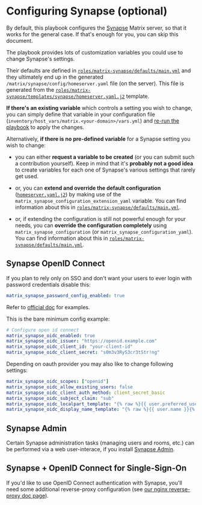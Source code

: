 # Configuring Synapse (optional)

By default, this playbook configures the [Synapse](https://github.com/matrix-org/synapse) Matrix server, so that it works for the general case.
If that's enough for you, you can skip this document.

The playbook provides lots of customization variables you could use to change Synapse's settings.

Their defaults are defined in [`roles/matrix-synapse/defaults/main.yml`](../roles/matrix-synapse/defaults/main.yml) and they ultimately end up in the generated `/matrix/synapse/config/homeserver.yaml` file (on the server). This file is generated from the [`roles/matrix-synapse/templates/synapse/homeserver.yaml.j2`](../roles/matrix-synapse/templates/synapse/homeserver.yaml.j2) template.

**If there's an existing variable** which controls a setting you wish to change, you can simply define that variable in your configuration file (`inventory/host_vars/matrix.<your-domain>/vars.yml`) and [re-run the playbook](installing.md) to apply the changes.

Alternatively, **if there is no pre-defined variable** for a Synapse setting you wish to change:

- you can either **request a variable to be created** (or you can submit such a contribution yourself). Keep in mind that it's **probably not a good idea** to create variables for each one of Synapse's various settings that rarely get used.

- or, you can **extend and override the default configuration** ([`homeserver.yaml.j2`](../roles/matrix-synapse/templates/synapse/homeserver.yaml.j2)) by making use of the `matrix_synapse_configuration_extension_yaml` variable. You can find information about this in [`roles/matrix-synapse/defaults/main.yml`](../roles/matrix-synapse/defaults/main.yml).

- or, if extending the configuration is still not powerful enough for your needs, you can **override the configuration completely** using `matrix_synapse_configuration` (or `matrix_synapse_configuration_yaml`). You can find information about this in [`roles/matrix-synapse/defaults/main.yml`](../roles/matrix-synapse/defaults/main.yml).

## Synapse OpenID Connect

If you plan to rely only on SSO and don't want your users to ever login with password credentials disable this:
```yaml
matrix_synapse_password_config_enabled: true
```

Refer to [official doc](https://github.com/matrix-org/synapse/blob/develop/docs/openid.md) for examples.


This is the bare minimum config example:
```yaml
# Configure open id connect
matrix_synapse_oidc_enabled: true
matrix_synapse_oidc_issuer: "https://openid.example.com"
matrix_synapse_oidc_client_id: "your-client-id"
matrix_synapse_oidc_client_secret: "s0m3v3RyS3cr3tStr!ng"
```

Depending on oauth provider you may also like to change following settings:

```yaml
matrix_synapse_oidc_scopes: ["openid"]
matrix_synapse_oidc_allow_existing_users: false
matrix_synapse_oidc_client_auth_method: client_secret_basic
matrix_synapse_oidc_subject_claim: "sub"
matrix_synapse_oidc_localpart_template: "{% raw %}{{ user.preferred_username }}{% endraw %}"
matrix_synapse_oidc_display_name_template: "{% raw %}{{ user.name }}{% endraw %}"
```

## Synapse Admin

Certain Synapse administration tasks (managing users and rooms, etc.) can be performed via a web user-interace, if you install [Synapse Admin](configuring-playbook-synapse-admin.md).


## Synapse + OpenID Connect for Single-Sign-On

If you'd like to use OpenID Connect authentication with Synapse, you'll need some additional reverse-proxy configuration (see [our nginx reverse-proxy doc page](configuring-playbook-nginx.md#synapse-openid-connect-for-single-sign-on)).
